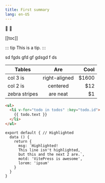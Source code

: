 ```yaml
---
title: First summary
lang: en-US
---
```



:tada: :100:



[[toc]]

::: tip
This is a tip.
:::

sd fgds gfd gf
 gdsgd
 f ds


| Tables        | Are           | Cool  |
| ------------- |:-------------:| -----:|
| col 3 is      | right-aligned | $1600 |
| col 2 is      | centered      |   $12 |
| zebra stripes | are neat      |    $1 |



```html
<ul>
  <li v-for="todo in todos" :key="todo.id">
    {{ todo.text }}
  </li>
</ul>
```


```js{1,4,6-8}
export default { // Highlighted
  data () {
    return {
      msg: `Highlighted!
      This line isn't highlighted,
      but this and the next 2 are.`,
      motd: 'VitePress is awesome',
      lorem: 'ipsum'
    }
  }
}
```
